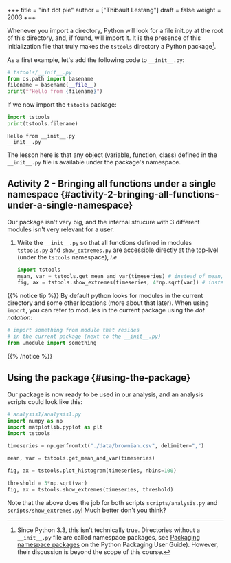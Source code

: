 +++
title = "init dot pie"
author = ["Thibault Lestang"]
draft = false
weight = 2003
+++

Whenever you import a directory, Python will look for a file <span class="underline"><span class="underline">init</span></span>.py at the root of this
directory, and, if found, will import it.
It is the presence of this initialization file that truly makes the `tstools` directory a Python
package[^fn:1].

As a first example, let's add the following code to `__init__.py`:

```python
# tstools/__init__.py
from os.path import basename
filename = basename(__file__)
print(f"Hello from {filename}")
```

If we now import the `tstools` package:

```python
import tstools
print(tstools.filename)
```

```text
Hello from __init__.py
__init__.py
```

The lesson here is that any object (variable, function, class) defined in the `__init__.py` file is available
under the package's namespace.


## Activity 2 - Bringing all functions under a single namespace {#activity-2-bringing-all-functions-under-a-single-namespace}

Our package isn't very big, and the internal strucure with 3 different modules isn't
very relevant for a user.

1.  Write the `__init__.py` so that all functions defined in
    modules `tstools.py` and `show_extremes.py` are accessible directly
    at the top-lvel (under the `tstools` namespace), _i.e_

    ```python
    import tstools
    mean, var = tstools.get_mean_and_var(timeseries) # instead of mean, var = tstools.moments.get_mean_and_var(...)
    fig, ax = tstools.show_extremes(timeseries, 4*np.sqrt(var)) # instead of fig, ax = tstools.vis.show_extremes(...)
    ```
	
{{% notice tip %}}
By default python looks for modules in the current directory
and some other locations (more about that later). When using `import`,
you can refer to modules in the current package using the _dot notation_:

```python
# import something from module that resides
# in the current package (next to the __init__.py)
from .module import something
```
{{% /notice %}}


## Using the package {#using-the-package}

Our package is now ready to be used in our analysis, and an analysis scripts could look like this:

```python
# analysis1/analysis1.py
import numpy as np
import matplotlib.pyplot as plt
import tstools

timeseries = np.genfromtxt("./data/brownian.csv", delimiter=",")

mean, var = tstools.get_mean_and_var(timeseries)

fig, ax = tstools.plot_histogram(timeseries, nbins=100)

threshold = 3*np.sqrt(var)
fig, ax = tstools.show_extremes(timeseries, threshold)
```

Note that the above does the job for both scripts `scripts/analysis.py` and `scripts/show_extremes.py`! Much better don't you think?

[^fn:1]: Since Python 3.3, this isn't technically true. Directories without a `__init__.py` file are called namespace packages, see [Packaging namespace packages](https://packaging.python.org/guides/packaging-namespace-packages/) on the Python Packaging User Guide). However, their discussion is beyond the scope of this course.
